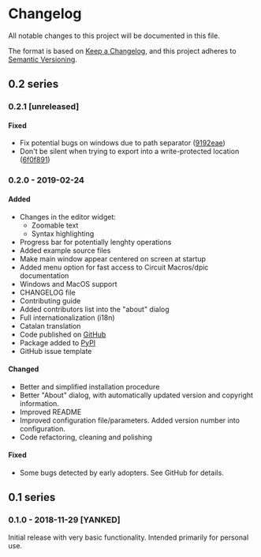 # Changelog
All notable changes to this project will be documented in this file.

The format is based on [Keep a Changelog](https://keepachangelog.com/en/1.0.0/),
and this project adheres to [Semantic Versioning](https://semver.org/spec/v2.0.0.html).

## 0.2 series
### 0.2.1 [unreleased]
#### Fixed 
- Fix potential bugs on windows due to path separator ([9192eae](https://github.com/orestesmas/pycirkuit/commit/9192eae))
- Don't be silent when trying to export into a write-protected location ([6f0f891](https://github.com/orestesmas/pycirkuit/commit/6f0f891))

### 0.2.0 - 2019-02-24
#### Added
- Changes in the editor widget:
    - Zoomable text
    - Syntax highlighting
- Progress bar for potentially lenghty operations
- Added example source files
- Make main window appear centered on screen at startup
- Added menu option for fast access to Circuit Macros/dpic documentation
- Windows and MacOS support
- CHANGELOG file
- Contributing guide
- Added contributors list into the "about" dialog
- Full internationalization (i18n)
- Catalan translation
- Code published on [GitHub](https://github.com/orestesmas/pycirkuit)
- Package added to [PyPI](https://pypi.org/project/pycirkuit/)
- GitHub issue template

#### Changed
- Better and simplified installation procedure
- Better "About" dialog, with automatically updated version and copyright information.
- Improved README
- Improved configuration file/parameters. Added version number into configuration.
- Code refactoring, cleaning and polishing

#### Fixed
- Some bugs detected by early adopters. See GitHub for details.

## 0.1 series
### 0.1.0 - 2018-11-29 [YANKED]
Initial release with very basic functionality. Intended primarily for personal use.
